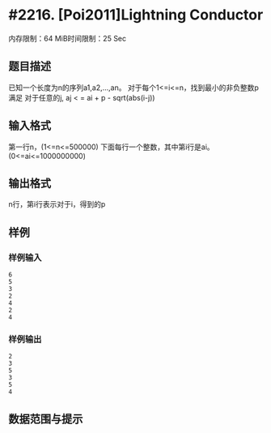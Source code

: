 # #2216. [Poi2011]Lightning Conductor

内存限制：64 MiB时间限制：25 Sec

## 题目描述


已知一个长度为n的序列a1,a2,...,an。
对于每个1<=i<=n，找到最小的非负整数p满足 对于任意的j, aj < = ai + p - sqrt(abs(i-j))

## 输入格式

第一行n，(1<=n<=500000)
下面每行一个整数，其中第i行是ai。(0<=ai<=1000000000)

## 输出格式

n行，第i行表示对于i，得到的p

## 样例

### 样例输入

    
    6
    5
    3
    2
    4
    2
    4
    
    

### 样例输出

    
    2
    3
    5
    3
    5
    4
    
    

## 数据范围与提示
